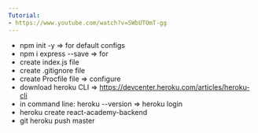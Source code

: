 ```yaml
---
Tutorial:
- https://www.youtube.com/watch?v=SWbUTOmT-gg
---
```


- npm init -y => for default configs
- npm i express --save => for
- create index.js file
- create .gitignore file
- create Procfile file => configure
- download heroku CLI => https://devcenter.heroku.com/articles/heroku-cli
- in command line: heroku --version => heroku login
- heroku create react-academy-backend
- git heroku push master


